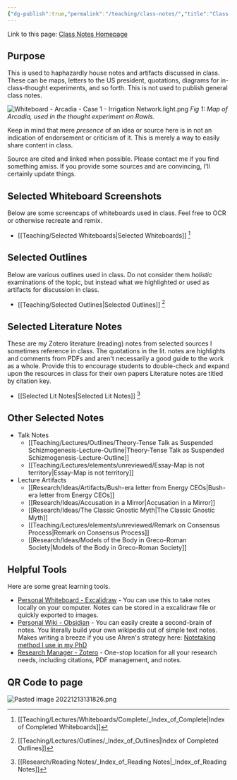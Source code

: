 ```yaml
---
{"dg-publish":true,"permalink":"/teaching/class-notes/","title":"Class Notes","tags":["gardenEntry"]}
---
```



Link to this page: [Class Notes Homepage](<https://sprightly-figolla-7afbc2.netlify.app/teaching/class-notes/>)

## Purpose

This is used to haphazardly house notes and artifacts discussed in class. These can be maps, letters to the US president, quotations, diagrams for in-class-thought experiments, and so forth. This is not used to publish general class notes.

![Whiteboard - Arcadia - Case 1 - Irrigation Network.light.png](/img/user/attachments/Whiteboard%20-%20Arcadia%20-%20Case%201%20-%20Irrigation%20Network.light.png)
*Fig 1: Map of Arcadia, used in the thought experiment on Rawls.*

Keep in mind that mere *presence* of an idea or source here is in not an indication of endorsement or criticism of it. This is merely a way to easily share content in class.

Source are cited and linked when possible. Please contact me if you find something amiss. If you provide some sources and are convincing, I'll certainly update things.

## Selected Whiteboard Screenshots

Below are some screencaps of whiteboards used in class. Feel free to OCR or otherwise recreate and remix.

- [[Teaching/Selected Whiteboards\|Selected Whiteboards]] [^1]

## Selected Outlines

Below are various outlines used in class. Do not consider them *holistic* examinations of the topic, but instead what we highlighted or used as artifacts for discussion in class.

- [[Teaching/Selected Outlines\|Selected Outlines]] [^2]

## Selected Literature Notes

These are my Zotero literature (reading) notes from selected sources I sometimes reference in class. The quotations in the lit. notes are highlights and comments from PDFs and aren't necessarily a good guide to the work as a whole. Provide this to encourage students to double-check and expand upon the resources in class for their own papers Literature notes are titled by citation key.

- [[Selected Lit Notes\|Selected Lit Notes]] [^3]

## Other Selected Notes

- Talk Notes
	- [[Teaching/Lectures/Outlines/Theory-Tense Talk as Suspended Schizmogenesis-Lecture-Outline\|Theory-Tense Talk as Suspended Schizmogenesis-Lecture-Outline]]
	- [[Teaching/Lectures/elements/unreviewed/Essay-Map is not territory\|Essay-Map is not territory]]
- Lecture Artifacts
	- [[Research/Ideas/Artifacts/Bush-era letter from Energy CEOs\|Bush-era letter from Energy CEOs]]
	- [[Research/Ideas/Accusation in a Mirror\|Accusation in a Mirror]]
	- [[Research/Ideas/The Classic Gnostic Myth\|The Classic Gnostic Myth]]
	- [[Teaching/Lectures/elements/unreviewed/Remark on Consensus Process\|Remark on Consensus Process]]
	- [[Research/Ideas/Models of the Body in Greco-Roman Society\|Models of the Body in Greco-Roman Society]]

## Helpful Tools

Here are some great learning tools.

- [Personal Whiteboard - Excalidraw](https://excalidraw.com) - You can use this to take notes locally on your computer. Notes can be stored in a excalidraw file or quickly exported to images.
- [Personal Wiki - Obsidian](https://obsidian.md) - You can easily create a second-brain of notes. You literally build your own wikipedia out of simple text notes. Makes writing a breeze if you use Ahren's strategy here: [Notetaking method I use in my PhD](https://www.youtube.com/watch?v=L9SLlxaEEXY)
- [Research Manager - Zotero](https://zotero.org) - One-stop location for all your research needs, including citations, PDF management, and notes.

## QR Code to page

![Pasted image 20221213131826.png](/img/user/attachments/Pasted%20image%2020221213131826.png)

[^1]: [[Teaching/Lectures/Whiteboards/Complete/_Index_of_Complete\|Index of Completed Whiteboards]]

[^2]: [[Teaching/Lectures/Outlines/_Index_of_Outlines\|Index of Completed Outlines]]

[^3]: [[Research/Reading Notes/_Index_of_Reading Notes\|_Index_of_Reading Notes]]
